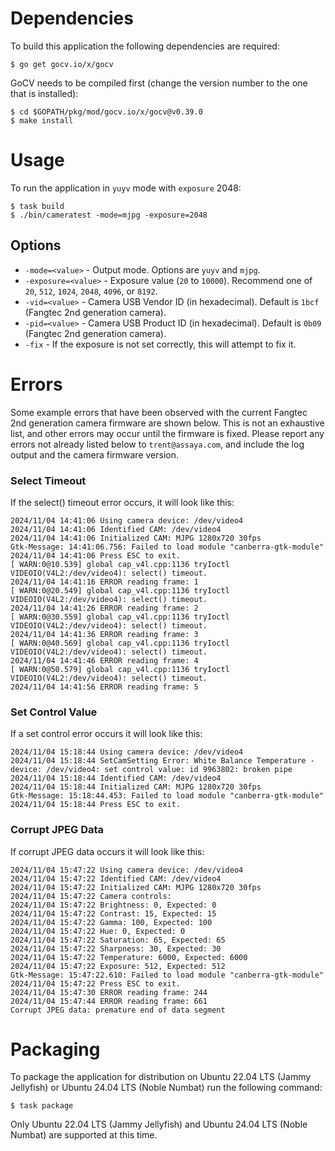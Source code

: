 # Dependencies

To build this application the following dependencies are required:

```shell
$ go get gocv.io/x/gocv
```

GoCV needs to be compiled first (change the version number to the one that is installed):

```shell
$ cd $GOPATH/pkg/mod/gocv.io/x/gocv@v0.39.0
$ make install
```

# Usage

To run the application in `yuyv` mode with `exposure` 2048:

```shell
$ task build
$ ./bin/cameratest -mode=mjpg -exposure=2048
```

## Options
* `-mode=<value>` - Output mode. Options are `yuyv` and `mjpg`.
* `-exposure=<value>` - Exposure value (`20` to `10000`). Recommend one of `20`, `512`, `1024`, `2048`, `4096`, or `8192`.
* `-vid=<value>` - Camera USB Vendor ID (in hexadecimal). Default is `1bcf` (Fangtec 2nd generation camera).
* `-pid=<value>` - Camera USB Product ID (in hexadecimal). Default is `0b09` (Fangtec 2nd generation camera).
* `-fix` - If the exposure is not set correctly, this will attempt to fix it.

# Errors

Some example errors that have been observed with the current Fangtec 2nd generation camera firmware are shown below.
This is not an exhaustive list, and other errors may occur until the firmware is fixed. Please report any errors not
already listed below to `trent@assaya.com`, and include the log output and the camera firmware version.

### Select Timeout

If the select() timeout error occurs, it will look like this:

```text
2024/11/04 14:41:06 Using camera device: /dev/video4
2024/11/04 14:41:06 Identified CAM: /dev/video4
2024/11/04 14:41:06 Initialized CAM: MJPG 1280x720 30fps
Gtk-Message: 14:41:06.756: Failed to load module "canberra-gtk-module"
2024/11/04 14:41:06 Press ESC to exit.
[ WARN:0@10.539] global cap_v4l.cpp:1136 tryIoctl VIDEOIO(V4L2:/dev/video4): select() timeout.
2024/11/04 14:41:16 ERROR reading frame: 1
[ WARN:0@20.549] global cap_v4l.cpp:1136 tryIoctl VIDEOIO(V4L2:/dev/video4): select() timeout.
2024/11/04 14:41:26 ERROR reading frame: 2
[ WARN:0@30.559] global cap_v4l.cpp:1136 tryIoctl VIDEOIO(V4L2:/dev/video4): select() timeout.
2024/11/04 14:41:36 ERROR reading frame: 3
[ WARN:0@40.569] global cap_v4l.cpp:1136 tryIoctl VIDEOIO(V4L2:/dev/video4): select() timeout.
2024/11/04 14:41:46 ERROR reading frame: 4
[ WARN:0@50.579] global cap_v4l.cpp:1136 tryIoctl VIDEOIO(V4L2:/dev/video4): select() timeout.
2024/11/04 14:41:56 ERROR reading frame: 5
```

### Set Control Value

If a set control error occurs it will look like this:

```text
2024/11/04 15:18:44 Using camera device: /dev/video4
2024/11/04 15:18:44 SetCamSetting Error: White Balance Temperature - device: /dev/video4: set control value: id 9963802: broken pipe
2024/11/04 15:18:44 Identified CAM: /dev/video4
2024/11/04 15:18:44 Initialized CAM: MJPG 1280x720 30fps
Gtk-Message: 15:18:44.453: Failed to load module "canberra-gtk-module"
2024/11/04 15:18:44 Press ESC to exit.
```

### Corrupt JPEG Data

If corrupt JPEG data occurs it will look like this:

```text
2024/11/04 15:47:22 Using camera device: /dev/video4
2024/11/04 15:47:22 Identified CAM: /dev/video4
2024/11/04 15:47:22 Initialized CAM: MJPG 1280x720 30fps
2024/11/04 15:47:22 Camera controls:
2024/11/04 15:47:22 Brightness: 0, Expected: 0
2024/11/04 15:47:22 Contrast: 15, Expected: 15
2024/11/04 15:47:22 Gamma: 100, Expected: 100
2024/11/04 15:47:22 Hue: 0, Expected: 0
2024/11/04 15:47:22 Saturation: 65, Expected: 65
2024/11/04 15:47:22 Sharpness: 30, Expected: 30
2024/11/04 15:47:22 Temperature: 6000, Expected: 6000
2024/11/04 15:47:22 Exposure: 512, Expected: 512
Gtk-Message: 15:47:22.610: Failed to load module "canberra-gtk-module"
2024/11/04 15:47:22 Press ESC to exit.
2024/11/04 15:47:30 ERROR reading frame: 244
2024/11/04 15:47:44 ERROR reading frame: 661
Corrupt JPEG data: premature end of data segment
```

# Packaging

To package the application for distribution on Ubuntu 22.04 LTS (Jammy Jellyfish) or Ubuntu 24.04 LTS (Noble Numbat)
run the following command:

```shell
$ task package
```

Only Ubuntu 22.04 LTS (Jammy Jellyfish) and Ubuntu 24.04 LTS (Noble Numbat) are supported at this time.